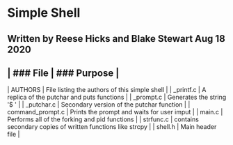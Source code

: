 # Simple Shell

## Written by Reese Hicks and Blake Stewart Aug 18 2020

| ### File | ### Purpose |
-------------------------
| AUTHORS |  File listing the authors of this simple shell |
| _printf.c | A replica of the putchar and puts functions |
| _prompt.c | Generates the string '$ ' |
| _putchar.c | Secondary version of the putchar function |
| command_prompt.c | Prints the prompt and waits for user imput |
| main.c | Performs all of the forking and pid functions |
| strfunc.c | contains secondary copies of written functions like strcpy |
| shell.h | Main header file |

